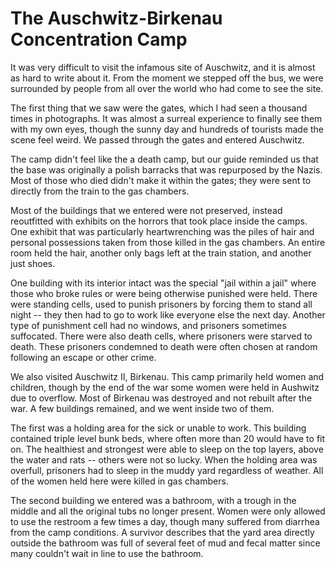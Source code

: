 The Auschwitz-Birkenau Concentration Camp
==========

It was very difficult to visit the infamous site of Auschwitz, and it is almost as hard to write about it.
From the moment we stepped off the bus, we were surrounded by people from all over the world who had come to see the site.

The first thing that we saw were the gates, which I had seen a thousand times in photographs.
It was almost a surreal experience to finally see them with my own eyes, though the sunny day and hundreds of tourists made the scene feel weird.
We passed through the gates and entered Auschwitz.

The camp didn't feel like the a death camp, but our guide reminded us that the base was originally a polish barracks that was repurposed by the Nazis.
Most of those who died didn't make it within the gates; they were sent to directly from the train to the gas chambers.

Most of the buildings that we entered were not preserved, instead reoutfitted with exhibits on the horrors that took place inside the camps. 
One exhibit that was particularly heartwrenching was the piles of hair and personal possessions taken from those killed in the gas chambers. 
An entire room held the hair, another only bags left at the train station, and another just shoes.


One building with its interior intact was the special "jail within a jail" where those who broke rules or were being otherwise punished were held. 
There were standing cells, used to punish prisoners by forcing them to stand all night -- they then had to go to work like everyone else the next day.
Another type of punishment cell had no windows, and prisoners sometimes suffocated.
There were also death cells, where prisoners were starved to death.
These prisoners condemned to death were often chosen at random following an escape or other crime.

We also visited Auschwitz II, Birkenau.
This camp primarily held women and children, though by the end of the war some women were held in Aushwitz due to overflow.
Most of Birkenau was destroyed and not rebuilt after the war.
A few buildings remained, and we went inside two of them.

The first was a holding area for the sick or unable to work.
This building contained triple level bunk beds, where often more than 20 would have to fit on.
The healthiest and strongest were able to sleep on the top layers, above the water and rats -- others were not so lucky.
When the holding area was overfull, prisoners had to sleep in the muddy yard regardless of weather.
All of the women held here were killed in gas chambers.

The second building we entered was a bathroom, with a trough in the middle and all the original tubs no longer present.
Women were only allowed to use the restroom a few times a day, though many suffered from diarrhea from the camp conditions.
A survivor describes that the yard area directly outside the bathroom was full of several feet of mud and fecal matter since many couldn't wait in line to use the bathroom.

